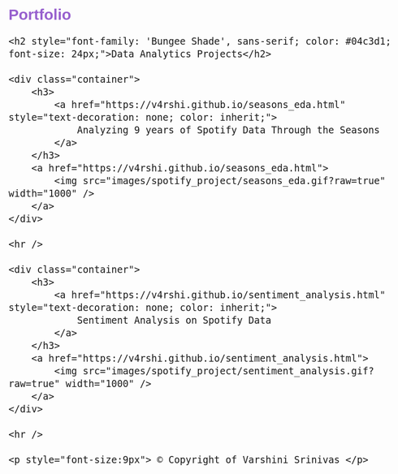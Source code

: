 <!DOCTYPE html>
<html lang="en">
<head>
    <meta charset="UTF-8">
    <meta name="viewport" content="width=device-width, initial-scale=1.0">
    <link href='https://fonts.googleapis.com/css?family=Bungee+Shade|Black+Han+Sans|Bungee' rel='stylesheet'>
    <style>
        body {
            font-family: 'Bungee', sans-serif;
            font-size: 22px;
        }
        .container {
            text-align: center;
            margin-left: 20px;
        }
        .container img {
            border-radius: 30px;
            overflow: hidden;
            border: 5px solid white;
            display: block;
            margin: 0 auto;
        }
        .container h3 {
            font-family: 'Bungee', sans-serif;
            color: #5fc400;
            font-size: 18px;
            margin-bottom: 10px;
        }
    </style>
    <title>Document</title>
</head>
<body>
    <h1 style="font-family: 'Bungee Shade', sans-serif; color: #9760ce; font-size: 30px;">Portfolio</h1>

    <h2 style="font-family: 'Bungee Shade', sans-serif; color: #04c3d1; font-size: 24px;">Data Analytics Projects</h2>

    <div class="container">
        <h3>
            <a href="https://v4rshi.github.io/seasons_eda.html" style="text-decoration: none; color: inherit;">
                Analyzing 9 years of Spotify Data Through the Seasons
            </a>
        </h3>
        <a href="https://v4rshi.github.io/seasons_eda.html">
            <img src="images/spotify_project/seasons_eda.gif?raw=true" width="1000" />
        </a>
    </div>

    <hr />

    <div class="container">
        <h3>
            <a href="https://v4rshi.github.io/sentiment_analysis.html" style="text-decoration: none; color: inherit;">
                Sentiment Analysis on Spotify Data
            </a>
        </h3>
        <a href="https://v4rshi.github.io/sentiment_analysis.html">
            <img src="images/spotify_project/sentiment_analysis.gif?raw=true" width="1000" />
        </a>
    </div>

    <hr />

    <p style="font-size:9px"> © Copyright of Varshini Srinivas </p>
</body>
</html>
